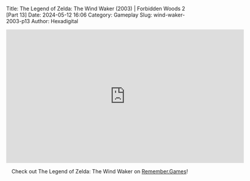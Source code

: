 Title: The Legend of Zelda: The Wind Waker (2003) | Forbidden Woods 2 [Part 13]
Date: 2024-05-12 16:06
Category: Gameplay
Slug: wind-waker-2003-p13
Author: Hexadigital

<center><iframe src="https://www.youtube.com/embed/8BcFgXGu3vg?feature=oembed" allow="accelerometer; autoplay; encrypted-media; gyroscope; picture-in-picture" width="640" height="360" frameborder="0"></iframe>

Check out The Legend of Zelda: The Wind Waker on [Remember.Games](https://remember.games/game/1462/the-legend-of-zelda-the-wind-waker/)!</center>